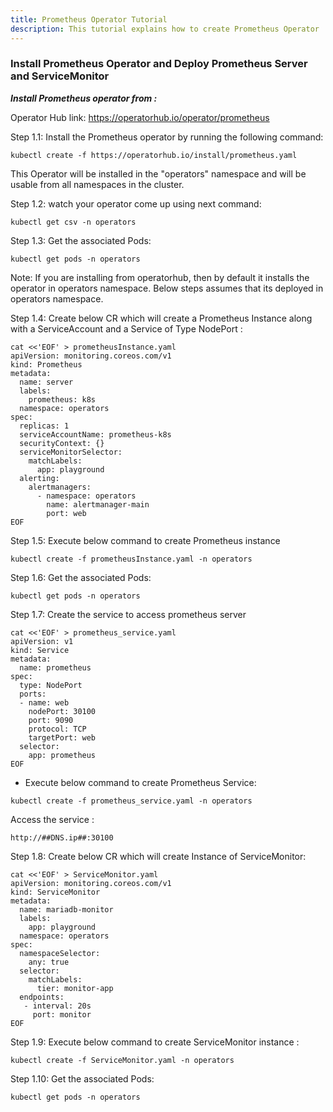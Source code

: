 ```yaml
---
title: Prometheus Operator Tutorial
description: This tutorial explains how to create Prometheus Operator
---
```



### Install Prometheus Operator and Deploy Prometheus Server and ServiceMonitor


***Install Prometheus operator from :*** 

Operator Hub link: https://operatorhub.io/operator/prometheus


Step 1.1: Install the Prometheus operator by running the following command:

```execute
kubectl create -f https://operatorhub.io/install/prometheus.yaml
```

This Operator will be installed in the "operators" namespace and will be usable from all namespaces in the cluster.


Step 1.2: watch your operator come up using next command:

```execute
kubectl get csv -n operators
```

Step 1.3: Get the associated Pods:

```execute
kubectl get pods -n operators
```


Note: If you are installing from operatorhub, then by default it installs the operator in operators namespace.
Below steps assumes that its deployed in operators namespace.



Step 1.4: Create below CR which will create a Prometheus Instance along with a ServiceAccount and a Service of Type NodePort :


```execute
cat <<'EOF' > prometheusInstance.yaml
apiVersion: monitoring.coreos.com/v1
kind: Prometheus
metadata:
  name: server
  labels:
    prometheus: k8s
  namespace: operators
spec:
  replicas: 1
  serviceAccountName: prometheus-k8s
  securityContext: {}
  serviceMonitorSelector:
    matchLabels:
      app: playground  
  alerting:
    alertmanagers:
      - namespace: operators
        name: alertmanager-main
        port: web  
EOF
```


Step 1.5: Execute below command to create Prometheus instance



```execute
kubectl create -f prometheusInstance.yaml -n operators
```


Step 1.6: Get the associated Pods:



```execute
kubectl get pods -n operators
```


Step 1.7: Create the service to access prometheus server


```execute
cat <<'EOF' > prometheus_service.yaml
apiVersion: v1
kind: Service
metadata:
  name: prometheus
spec:
  type: NodePort
  ports:
  - name: web
    nodePort: 30100
    port: 9090
    protocol: TCP
    targetPort: web
  selector:
    app: prometheus
EOF
```

- Execute below command to create Prometheus Service:

```execute
kubectl create -f prometheus_service.yaml -n operators
```

Access the service :


```
http://##DNS.ip##:30100
```



Step 1.8: Create below CR which will create Instance of ServiceMonitor:


```execute
cat <<'EOF' > ServiceMonitor.yaml
apiVersion: monitoring.coreos.com/v1
kind: ServiceMonitor
metadata:
  name: mariadb-monitor 
  labels:
    app: playground
  namespace: operators
spec:
  namespaceSelector:
    any: true
  selector:
    matchLabels:
      tier: monitor-app 
  endpoints:
   - interval: 20s
     port: monitor    
EOF
```


Step 1.9: Execute below command to create ServiceMonitor instance :


```execute
kubectl create -f ServiceMonitor.yaml -n operators
```


Step 1.10: Get the associated Pods:



```execute
kubectl get pods -n operators
```

